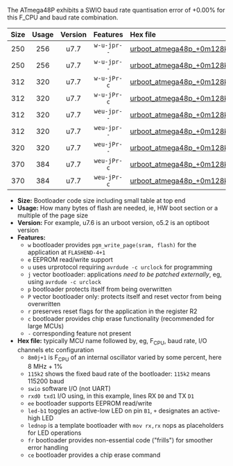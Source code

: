 The ATmega48P exhibits a SWIO baud rate quantisation error of +0.00% for this F_CPU and baud rate combination.

|Size|Usage|Version|Features|Hex file|
|:-:|:-:|:-:|:-:|:--|
|250|256|u7.7|`w-u-jpr--`|[urboot_atmega48p_+0m128k+2_+++0k3_swio_rxd0_txd1_led+b5.hex](https://raw.githubusercontent.com/stefanrueger/urboot.hex/main/mcus/atmega48p/internal_oscillator/fcpu_+0m128k+2/br_+++0k3/urboot_atmega48p_+0m128k+2_+++0k3_swio_rxd0_txd1_led+b5.hex)|
|250|256|u7.7|`w-u-jpr--`|[urboot_atmega48p_+0m128k+2_+++0k3_swio_rxd0_txd1_lednop.hex](https://raw.githubusercontent.com/stefanrueger/urboot.hex/main/mcus/atmega48p/internal_oscillator/fcpu_+0m128k+2/br_+++0k3/urboot_atmega48p_+0m128k+2_+++0k3_swio_rxd0_txd1_lednop.hex)|
|312|320|u7.7|`w-u-jPr-c`|[urboot_atmega48p_+0m128k+2_+++0k3_swio_rxd0_txd1_led+b5_fr_ce.hex](https://raw.githubusercontent.com/stefanrueger/urboot.hex/main/mcus/atmega48p/internal_oscillator/fcpu_+0m128k+2/br_+++0k3/urboot_atmega48p_+0m128k+2_+++0k3_swio_rxd0_txd1_led+b5_fr_ce.hex)|
|312|320|u7.7|`w-u-jPr-c`|[urboot_atmega48p_+0m128k+2_+++0k3_swio_rxd0_txd1_lednop_fr_ce.hex](https://raw.githubusercontent.com/stefanrueger/urboot.hex/main/mcus/atmega48p/internal_oscillator/fcpu_+0m128k+2/br_+++0k3/urboot_atmega48p_+0m128k+2_+++0k3_swio_rxd0_txd1_lednop_fr_ce.hex)|
|312|320|u7.7|`weu-jpr--`|[urboot_atmega48p_+0m128k+2_+++0k3_swio_rxd0_txd1_ee_led+b5.hex](https://raw.githubusercontent.com/stefanrueger/urboot.hex/main/mcus/atmega48p/internal_oscillator/fcpu_+0m128k+2/br_+++0k3/urboot_atmega48p_+0m128k+2_+++0k3_swio_rxd0_txd1_ee_led+b5.hex)|
|312|320|u7.7|`weu-jpr--`|[urboot_atmega48p_+0m128k+2_+++0k3_swio_rxd0_txd1_ee_lednop.hex](https://raw.githubusercontent.com/stefanrueger/urboot.hex/main/mcus/atmega48p/internal_oscillator/fcpu_+0m128k+2/br_+++0k3/urboot_atmega48p_+0m128k+2_+++0k3_swio_rxd0_txd1_ee_lednop.hex)|
|320|320|u7.7|`weu-jPr--`|[urboot_atmega48p_+0m128k+2_+++0k3_swio_rxd0_txd1_ee.hex](https://raw.githubusercontent.com/stefanrueger/urboot.hex/main/mcus/atmega48p/internal_oscillator/fcpu_+0m128k+2/br_+++0k3/urboot_atmega48p_+0m128k+2_+++0k3_swio_rxd0_txd1_ee.hex)|
|370|384|u7.7|`weu-jPr-c`|[urboot_atmega48p_+0m128k+2_+++0k3_swio_rxd0_txd1_ee_led+b5_fr_ce.hex](https://raw.githubusercontent.com/stefanrueger/urboot.hex/main/mcus/atmega48p/internal_oscillator/fcpu_+0m128k+2/br_+++0k3/urboot_atmega48p_+0m128k+2_+++0k3_swio_rxd0_txd1_ee_led+b5_fr_ce.hex)|
|370|384|u7.7|`weu-jPr-c`|[urboot_atmega48p_+0m128k+2_+++0k3_swio_rxd0_txd1_ee_lednop_fr_ce.hex](https://raw.githubusercontent.com/stefanrueger/urboot.hex/main/mcus/atmega48p/internal_oscillator/fcpu_+0m128k+2/br_+++0k3/urboot_atmega48p_+0m128k+2_+++0k3_swio_rxd0_txd1_ee_lednop_fr_ce.hex)|

- **Size:** Bootloader code size including small table at top end
- **Usage:** How many bytes of flash are needed, ie, HW boot section or a multiple of the page size
- **Version:** For example, u7.6 is an urboot version, o5.2 is an optiboot version
- **Features:**
  + `w` bootloader provides `pgm_write_page(sram, flash)` for the application at `FLASHEND-4+1`
  + `e` EEPROM read/write support
  + `u` uses urprotocol requiring `avrdude -c urclock` for programming
  + `j` vector bootloader: applications *need to be patched externally*, eg, using `avrdude -c urclock`
  + `p` bootloader protects itself from being overwritten
  + `P` vector bootloader only: protects itself and reset vector from being overwritten
  + `r` preserves reset flags for the application in the register R2
  + `c` bootloader provides chip erase functionality (recommended for large MCUs)
  + `-` corresponding feature not present
- **Hex file:** typically MCU name followed by, eg, F<sub>CPU</sub>, baud rate, I/O channels etc configuration
  + `8m0j+1` is F<sub>CPU</sub> of an internal oscillator varied by some percent, here 8 MHz + 1%
  + `115k2` shows the fixed baud rate of the bootloader: `115k2` means 115200 baud
  + `swio` software I/O (not UART)
  + `rxd0 txd1` I/O using, in this example, lines RX `D0` and TX `D1`
  + `ee` bootloader supports EEPROM read/write
  + `led-b1` toggles an active-low LED on pin `B1`, `+` designates an active-high LED
  + `lednop` is a template bootloader with `mov rx,rx` nops as placeholders for LED operations
  + `fr` bootloader provides non-essential code ("frills") for smoother error handling
  + `ce` bootloader provides a chip erase command
